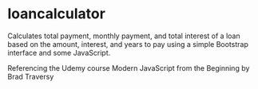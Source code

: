 # loancalculator

Calculates total payment, monthly payment, and total interest of a loan based on the amount, interest, and years to pay
using a simple Bootstrap interface and some JavaScript.

Referencing the Udemy course Modern JavaScript from the Beginning by Brad Traversy
